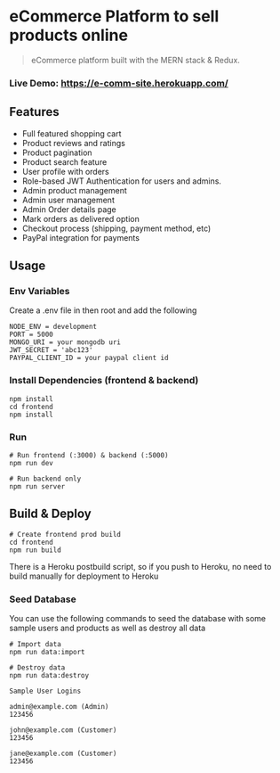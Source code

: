 # eCommerce Platform to sell products online

> eCommerce platform built with the MERN stack & Redux.

### Live Demo: https://e-comm-site.herokuapp.com/

## Features

- Full featured shopping cart
- Product reviews and ratings
- Product pagination
- Product search feature
- User profile with orders
- Role-based JWT Authentication for users and admins.
- Admin product management
- Admin user management
- Admin Order details page
- Mark orders as delivered option
- Checkout process (shipping, payment method, etc)
- PayPal integration for payments

## Usage

### Env Variables

Create a .env file in then root and add the following

```
NODE_ENV = development
PORT = 5000
MONGO_URI = your mongodb uri
JWT_SECRET = 'abc123'
PAYPAL_CLIENT_ID = your paypal client id
```

### Install Dependencies (frontend & backend)

```
npm install
cd frontend
npm install
```

### Run

```
# Run frontend (:3000) & backend (:5000)
npm run dev

# Run backend only
npm run server
```

## Build & Deploy

```
# Create frontend prod build
cd frontend
npm run build
```

There is a Heroku postbuild script, so if you push to Heroku, no need to build manually for deployment to Heroku

### Seed Database

You can use the following commands to seed the database with some sample users and products as well as destroy all data

```
# Import data
npm run data:import

# Destroy data
npm run data:destroy
```

```
Sample User Logins

admin@example.com (Admin)
123456

john@example.com (Customer)
123456

jane@example.com (Customer)
123456
```

